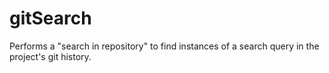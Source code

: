 # gitSearch

Performs a "search in repository" to find instances of a search query in the project's git history.
